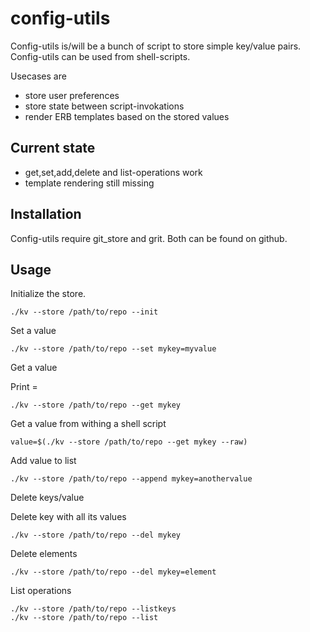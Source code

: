 # config-utils #

Config-utils is/will be a bunch of script to store simple key/value pairs. Config-utils can be used from shell-scripts.

Usecases are

* store user preferences
* store state between script-invokations
* render ERB templates based on the stored values

## Current state ##

* get,set,add,delete and list-operations work
* template rendering still missing

## Installation ##

Config-utils require git_store and grit. Both can be found on github.

## Usage ##

Initialize the store.

    ./kv --store /path/to/repo --init

Set a value

    ./kv --store /path/to/repo --set mykey=myvalue

Get a value

  Print <key>=<value>

    ./kv --store /path/to/repo --get mykey

  Get a value from withing a shell script

    value=$(./kv --store /path/to/repo --get mykey --raw)

Add value to list

    ./kv --store /path/to/repo --append mykey=anothervalue

Delete keys/value

  Delete key with all its values

    ./kv --store /path/to/repo --del mykey

  Delete elements

    ./kv --store /path/to/repo --del mykey=element

List operations

    ./kv --store /path/to/repo --listkeys
    ./kv --store /path/to/repo --list
